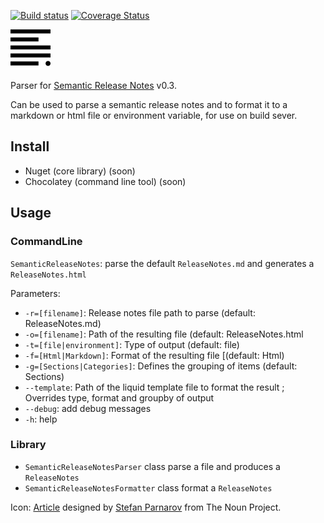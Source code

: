 [![Build status](https://ci.appveyor.com/api/projects/status/6h723a3g2e99r6on?svg=true)](https://ci.appveyor.com/project/laedit/semanticreleasenotesparser) [![Coverage Status](https://coveralls.io/repos/laedit/SemanticReleaseNotesParser/badge.svg?branch=master)](https://coveralls.io/r/laedit/SemanticReleaseNotesParser?branch=master)
 

![Project icon](icon.png)

Parser for [Semantic Release Notes](http://www.semanticreleasenotes.org/) v0.3.

Can be used to parse a semantic release notes and to format it to a markdown or html file or environment variable, for use on build sever.

## Install
 - Nuget (core library) (soon)
 - Chocolatey (command line tool) (soon)

## Usage
### CommandLine
`SemanticReleaseNotes`: parse the default `ReleaseNotes.md` and generates a `ReleaseNotes.html`
 
Parameters:

 - `-r=[filename]`: Release notes file path to parse (default: ReleaseNotes.md)
 - `-o=[filename]`: Path of the resulting file (default: ReleaseNotes.html
 - `-t=[file|environment]`: Type of output (default: file)
 - `-f=[Html|Markdown]`: Format of the resulting file [(default: Html)
 - `-g=[Sections|Categories]`: Defines the grouping of items (default: Sections)
 - `--template`: Path of the liquid template file to format the result ; Overrides type, format and groupby of output
 - `--debug`: add debug messages
 - `-h`: help

### Library
- `SemanticReleaseNotesParser` class parse a file and produces a `ReleaseNotes`
- `SemanticReleaseNotesFormatter` class format a `ReleaseNotes`

Icon: [Article](http://thenounproject.com/term/article/16591/) designed by [Stefan Parnarov](http://thenounproject.com/sapi/) from The Noun Project.
